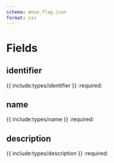 ```yaml
---
schema: move_flag.json
format: csv
---
```


# Fields
## identifier
{{ include:types/identifier }}
:required:

## name
{{ include:types/name }}
:required:

## description
{{ include:types/description }}
:required:
